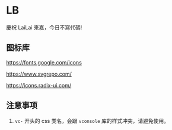 # LB

慶祝 LaiLai 來嘉，今日不寫代碼!

## 图标库

https://fonts.google.com/icons

https://www.svgrepo.com/

https://icons.radix-ui.com/

## 注意事项

1. `vc-` 开头的 css 类名，会跟 `vconsole` 库的样式冲突，请避免使用。



